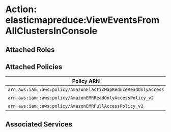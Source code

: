 # Action: elasticmapreduce:ViewEventsFromAllClustersInConsole

## Attached Roles

## Attached Policies

| Policy ARN | Policy Name |
|------------|-------------|
| `arn:aws:iam::aws:policy/AmazonElasticMapReduceReadOnlyAccess` | [AmazonElasticMapReduceReadOnlyAccess](../policies.md#amazonelasticmapreducereadonlyaccess) |
| `arn:aws:iam::aws:policy/AmazonEMRReadOnlyAccessPolicy_v2` | [AmazonEMRReadOnlyAccessPolicy_v2](../policies.md#amazonemrreadonlyaccesspolicy_v2) |
| `arn:aws:iam::aws:policy/AmazonEMRFullAccessPolicy_v2` | [AmazonEMRFullAccessPolicy_v2](../policies.md#amazonemrfullaccesspolicy_v2) |

## Associated Services

